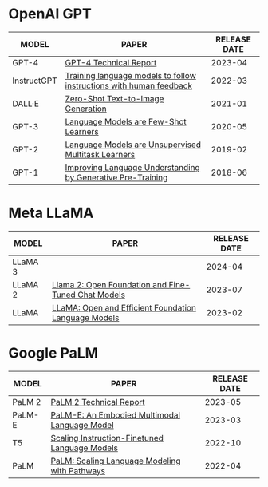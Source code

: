 # OpenAI GPT 

| MODEL         | PAPER            | RELEASE DATE  |
| ------------- |-----------|-----------|
| GPT-4 | [GPT-4 Technical Report](https://arxiv.org/abs/2303.08774) |  2023-04 |
| InstructGPT | [Training language models to follow instructions with human feedback](https://arxiv.org/pdf/2203.02155.pdf) | 2022-03 |
| DALL·E | [Zero-Shot Text-to-Image Generation](https://arxiv.org/pdf/2102.12092) | 2021-01 |
| GPT-3 | [Language Models are Few-Shot Learners](https://papers.nips.cc/paper/2020/file/1457c0d6bfcb4967418bfb8ac142f64a-Paper.pdf) |  2020-05 |
| GPT-2 |  [Language Models are Unsupervised Multitask Learners](https://d4mucfpksywv.cloudfront.net/better-language-models/language_models_are_unsupervised_multitask_learners.pdf) |  2019-02 |
| GPT-1 |  [Improving Language Understanding by Generative Pre-Training](https://www.cs.ubc.ca/~amuham01/LING530/papers/radford2018improving.pdf) | 2018-06 |

# Meta LLaMA

| MODEL         | PAPER                | RELEASE DATE  |
| ------------- |-----------|-----------|
| LLaMA 3 |  | 2024-04 |
| LLaMA 2 | [Llama 2: Open Foundation and Fine-Tuned Chat Models](https://arxiv.org/pdf/2307.09288) | 2023-07 |
| LLaMA | [LLaMA: Open and Efficient Foundation Language Models](https://arxiv.org/pdf/2302.13971) | 2023-02 |

# Google PaLM

| MODEL         | PAPER                | RELEASE DATE  |
| ------------- |-----------|-----------|
| PaLM 2 | [PaLM 2 Technical Report](https://ai.google/static/documents/palm2techreport.pdf) | 2023-05 |
| PaLM-E | [PaLM-E: An Embodied Multimodal Language Model](https://palm-e.github.io/assets/palm-e.pdf) | 2023-03 |
| T5 | [Scaling Instruction-Finetuned Language Models](https://arxiv.org/pdf/2210.11416) | 2022-10 |
| PaLM | [PaLM: Scaling Language Modeling with Pathways](https://arxiv.org/pdf/2204.02311) | 2022-04 |
